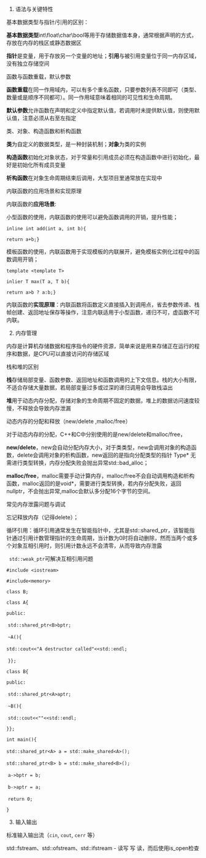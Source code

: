 1. 语法与关键特性

基本数据类型与指针/引用的区别：

**基本数据类型**int\float\char\bool等用于存储数据值本身，通常根据声明的方式，存放在内存的栈区或静态数据区

**指针**是变量，用于存放另一个变量的地址；**引用**与被引用变量位于同一内存区域，没有独立存储空间



函数与函数重载，默认参数

**函数重载**在同一作用域内，可以有多个重名函数，只要参数列表不同即可（类型、数量或是顺序不同都可）。同一作用域意味着相同的可见性和生命周期。

**默认参数**允许函数在声明和定义中指定默认值，若调用时未提供默认值，则使用默认值，注意必须从右至左指定



类、对象、构造函数和析构函数

**类**为自定义的数据类型，是一种封装机制；**对象**为类的实例

**构造函数**初始化对象状态，对于常量和引用成员必须在构造函数中进行初始化，最好是初始化所有成员变量

**析构函数**在对象生命周期结束后调用，大型项目里通常放在实现中



内联函数的应用场景和实现原理

内联函数的**应用场景**:

小型函数的使用，内联函数的使用可以避免函数调用的开销，提升性能；

`inline int add(int a, int b){`

`return a+b;}`

模板函数的使用，内联函数用于实现模板的内联展开，避免模板实例化过程中的函数调用开销；

`template <template T>`

`inlier T max(T a, T b){`

`return a>b ? a:b;}`

内联函数的**实现原理**：内联函数将函数定义直接插入到调用点，省去参数传递、栈帧创建、返回地址保存等操作，注意内联适用于小型函数，递归不可，虚函数不可内联。



2. 内存管理

内存是计算机存储数据和程序指令的硬件资源，简单来说是用来存储正在运行的程序和数据，是CPU可以直接访问的存储区域

栈和堆的区别

**栈**存储局部变量、函数参数、返回地址和函数调用的上下文信息。栈的大小有限，不适合存储大量数据，若局部变量过多或过深的递归调用会导致栈溢出

**堆**用于动态内存分配，存储对象的生命周期不固定的数据，堆上的数据访问速度较慢，不释放会导致内存泄漏



动态内存的分配和释放（new/delete ,malloc/free）

对于动态内存的分配，C++和C中分别使用的是new/delete和malloc/free，

**new/delete**，new会自动分配内存大小，对于类类型，new会调用对象的构造函数，delete会调用对象的析构函数，new返回的是指向分配类型的指针 Type* 无需进行类型转换，内存分配失败会抛出异常std::bad_alloc；

**malloc/free**，malloc需要手动计算内存，malloc/free不会自动调用构造和析构函数，malloc返回的是void*，需要进行类型转换，若内存分配失败，返回nullptr，不会抛出异常,malloc会默认多分配16个字节的空间。



常见内存泄露问题与调试

忘记释放内存（记得delete）；

循环引用：循环引用通常发生在智能指针中，尤其是std::shared_ptr，该智能指针通过引用计数管理指针的生命周期，当计数为0时将自动删除，然而当两个或多个对象互相引用时，则引用计数永远不会清零，从而导致内存泄露

` std::weak_ptr`可解决互相引用问题

`#include <iostream>`

`#include<memory>`

`class B;`

`class A{`

`public:`

​	`std::shared_ptr<B>bptr;`

​	`~A(){`

​		`std::cout<<"A destructor called"<<std::endl;`

​	`}};`

`class B{`

`public:`

​	`std::shared_ptr<A>aptr;`

​	`~B(){`

​		`std::cout<<""<<std::endl;`

`}};`

`int main(){`

​	`std::shared_ptr<A> a = std::make_shared<A>();`

​	`std::shared_ptr<B> b = std::make_shared<B>();`

​	`a->bptr = b;`

​	`b->aptr = a;`

​	`return 0;`

`}`

3. 输入输出

标准输入输出流（`cin`, `cout`, `cerr` 等）

std::fstream、std::ofstream、std::ifstream - 读写 写 读，而后使用is_open检查
